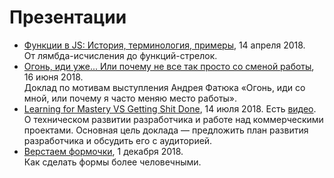 # Презентации
- [Функции в JS: История, терминология, примеры](js-functions), 14 апреля 2018.<br>От лямбда-исчисления до функций-стрелок.
- [Огонь, иди уже... Или почему не все так просто со сменой работы](ogon), 16 июня 2018.<br>Доклад по мотивам выступления Андрея Фатюка «Огонь, иди со мной, или почему я часто меняю место работы».
- [Learning for Mastery VS Getting Shit Done](learn-for-mastery), 14 июля 2018. Есть [видео](https://youtu.be/i-ldltTn_44).<br>О техническом развитии разработчика и работе над коммерческими проектами. Основная цель доклада — предложить план развития разработчика и обсудить его с аудиторией.
- [Верстаем формочки](ui-forms), 1 декабря 2018.<br>Как сделать формы более человечными.
